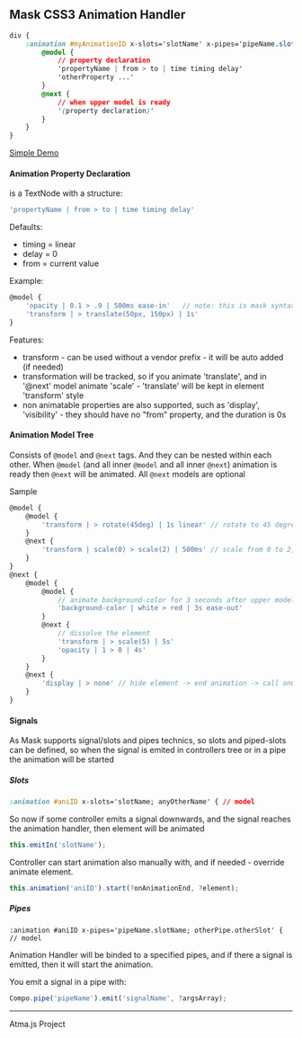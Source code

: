 Mask CSS3 Animation Handler
-----


````css
div {
    :animation #myAnimationID x-slots='slotName' x-pipes='pipeName.slotName' {
        @model {
    		// property declaration
        	'propertyName | from > to | time timing delay'
        	'otherProperty ...'
        }
        @next {
            // when upper model is ready
            '(property declaration)'
    	}
    }
}
````

<a href='http://libjs.it/mask-try/#preset::animation'> Simple Demo </a>

#### Animation Property Declaration
is a TextNode with a structure:
````javascript
'propertyName | from > to | time timing delay'
````

Defaults:
* timing = linear
* delay = 0
* from = current value

Example:
```javascript
@model {
	'opacity | 0.1 > .9 | 500ms ease-in'   // note: this is mask syntax, so no commas in the list
	'transform | > translate(50px, 150px) | 1s'
}

```

Features:
* transform - can be used without a vendor prefix - it will be auto added (if needed)
* transformation will be tracked, so if you animate 'translate', and in '@next' model animate 'scale' - 'translate' will be kept in element 'transform' style
* non animatable properties are also supported, such as 'display', 'visibility' - they should have no "from" property, and the duration is 0s

#### Animation Model Tree

Consists of ```@model``` and ```@next``` tags. And they can be nested within each other.
When ```@model``` (and all inner ```@model``` and all inner ```@next```) animation is ready then ```@next``` will be animated.
All ```@next``` models are optional

Sample
````javascript
@model {
	@model {
		'transform | > rotate(45deg) | 1s linear' // rotate to 45 degrees from initial state
	}
	@next {
		'transform | scale(0) > scale(2) | 500ms' // scale from 0 to 2, rotation will be kept
	}
}
@next {
	@model {
		@model {
			// animate background-color for 3 seconds after upper model is ready, that means, after scale animation end.
			'background-color | white > red | 3s ease-out'
		}
		@next {
			// dissolve the element
			'transform | > scale(5) | 5s'
			'opacity | 1 > 0 | 4s'
		}
	}
	@next {
		'display | > none' // hide element -> end animation -> call onComplete callback
	}
}
````

#### Signals
As Mask supports signal/slots and pipes technics, so slots and piped-slots can be defined, so when the signal is emited in controllers tree or in a pipe
the animation will be started

##### Slots
````css
:animation #aniID x-slots='slotName; anyOtherName' { // model
````

So now if some controller emits a signal downwards, and the signal reaches the animation handler, then element will be animated
````javascript
this.emitIn('slotName');
````

Controller can start animation also manually with, and if needed - override animate element.
````javascript
this.animation('aniID').start(?onAnimationEnd, ?element);
````

##### Pipes
```` :animation #aniID x-pipes='pipeName.slotName; otherPipe.otherSlot' { // model ````

Animation Handler will be binded to a specified pipes, and if there a signal is emitted, then it will start the animation.

You emit a signal in a pipe with:
````javascript
Compo.pipe('pipeName').emit('signalName', ?argsArray);
````



----
Atma.js Project
